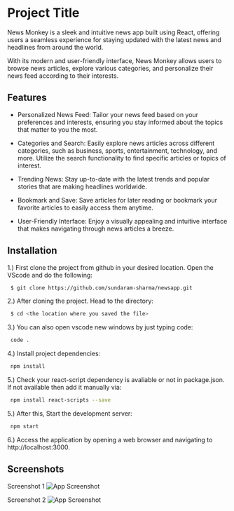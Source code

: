 
# Project Title

News Monkey is a sleek and intuitive news app built using React, offering users a seamless experience for staying updated with the latest news and headlines from around the world.

With its modern and user-friendly interface, News Monkey allows users to browse news articles, explore various categories, and personalize their news feed according to their interests.


## Features

- Personalized News Feed: Tailor your news feed based on your preferences and interests, ensuring you stay informed about the topics that matter to you the most.

- Categories and Search: Easily explore news articles across different categories, such as business, sports, entertainment, technology, and more. Utilize the search functionality to find specific articles or topics of interest.

- Trending News: Stay up-to-date with the latest trends and popular stories that are making headlines worldwide.

- Bookmark and Save: Save articles for later reading or bookmark your favorite articles to easily access them anytime.

- User-Friendly Interface: Enjoy a visually appealing and intuitive interface that makes navigating through news articles a breeze.

## Installation

1.) First clone the project from github in your desired location. Open the VScode and do the following:

```bash
 $ git clone https://github.com/sundaram-sharma/newsapp.git 
```

2.) After cloning the project. Head to the directory:
```bash
 $ cd <the location where you saved the file>
 ```

3.) You can also open vscode new windows by just typing code:
```bash
 code . 
```

4.) Install project dependencies:

```bash
 npm install 
```

5.) Check your react-script dependency is avaliable or not in package.json. If not available then add it manually via:

```bash
 npm install react-scripts --save
```

5.) After this, Start the development server:

```bash
 npm start
```
6.) Access the application by opening a web browser and navigating to http://localhost:3000.



    
## Screenshots

Screenshot 1
![App Screenshot](https://i.ibb.co/q0gB7JV/news-monkey1.png)

Screenshot 2
![App Screenshot](https://i.ibb.co/8xWR53S/news-monkey.png)


